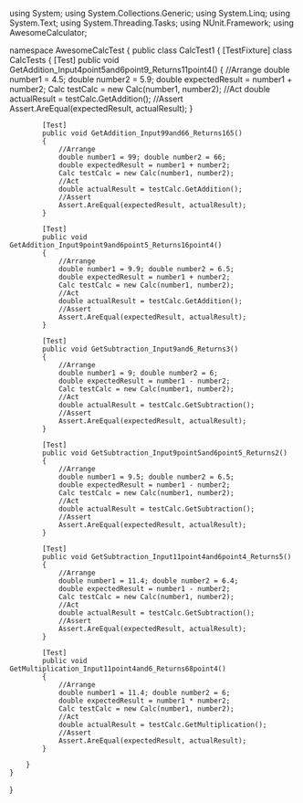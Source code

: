 using System;
using System.Collections.Generic;
using System.Linq;
using System.Text;
using System.Threading.Tasks;
using NUnit.Framework;
using AwesomeCalculator;


namespace AwesomeCalcTest
{
    public class CalcTest1
    {
        [TestFixture]
        class CalcTests
        {
            [Test]
            public void GetAddition_Input4point5and6point9_Returns11point4()
            {
                //Arrange
                double number1 = 4.5; double number2 = 5.9;
                double expectedResult = number1 + number2;
                Calc testCalc = new Calc(number1, number2);
                //Act 
                double actualResult = testCalc.GetAddition();
                //Assert 
                Assert.AreEqual(expectedResult, actualResult);
            }

            [Test]
            public void GetAddition_Input99and66_Returns165()
            {
                //Arrange
                double number1 = 99; double number2 = 66;
                double expectedResult = number1 + number2;
                Calc testCalc = new Calc(number1, number2);
                //Act 
                double actualResult = testCalc.GetAddition();
                //Assert 
                Assert.AreEqual(expectedResult, actualResult);
            }

            [Test]
            public void GetAddition_Input9point9and6point5_Returns16point4()
            {
                //Arrange
                double number1 = 9.9; double number2 = 6.5;
                double expectedResult = number1 + number2;
                Calc testCalc = new Calc(number1, number2);
                //Act 
                double actualResult = testCalc.GetAddition();
                //Assert 
                Assert.AreEqual(expectedResult, actualResult);
            }

            [Test]
            public void GetSubtraction_Input9and6_Returns3()
            {
                //Arrange
                double number1 = 9; double number2 = 6;
                double expectedResult = number1 - number2;
                Calc testCalc = new Calc(number1, number2);
                //Act 
                double actualResult = testCalc.GetSubtraction();
                //Assert 
                Assert.AreEqual(expectedResult, actualResult);
            }

            [Test]
            public void GetSubtraction_Input9point5and6point5_Returns2()
            {
                //Arrange
                double number1 = 9.5; double number2 = 6.5;
                double expectedResult = number1 - number2;
                Calc testCalc = new Calc(number1, number2);
                //Act 
                double actualResult = testCalc.GetSubtraction();
                //Assert 
                Assert.AreEqual(expectedResult, actualResult);
            }

            [Test]
            public void GetSubtraction_Input11point4and6point4_Returns5()
            {
                //Arrange
                double number1 = 11.4; double number2 = 6.4;
                double expectedResult = number1 - number2;
                Calc testCalc = new Calc(number1, number2);
                //Act 
                double actualResult = testCalc.GetSubtraction();
                //Assert 
                Assert.AreEqual(expectedResult, actualResult);
            }

            [Test]
            public void GetMultiplication_Input11point4and6_Returns68point4()
            {
                //Arrange
                double number1 = 11.4; double number2 = 6;
                double expectedResult = number1 * number2;
                Calc testCalc = new Calc(number1, number2);
                //Act 
                double actualResult = testCalc.GetMultiplication();
                //Assert 
                Assert.AreEqual(expectedResult, actualResult);
            }

        }
    }
}
